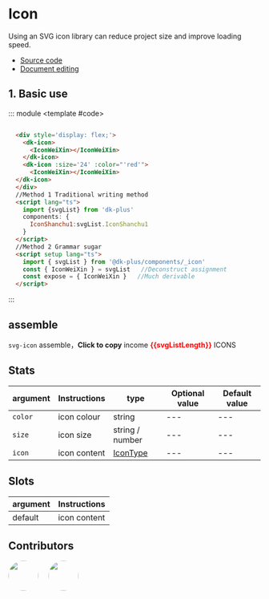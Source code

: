 # Icon 

Using an SVG icon library can reduce project size and improve loading speed.

- [Source code](https://github.com/dk-plus-ui/dk-ui/tree/master/packages/components/dkicon)
- [Document editing](https://github.com/dk-plus-ui/dk-ui/blob/master/docs/components/icon.md)

## 1. Basic use

::: module
 <template #code>
   <div style='display: flex;'>
      <dk-icon>
        <IconWeiXin></IconWeiXin>
      </dk-icon>
      <dk-icon :size='24' :color="'red'">
        <IconWeiXin></IconWeiXin>
      </dk-icon>
    </div>
 </template>

```html
  <div style='display: flex;'>
    <dk-icon>
      <IconWeiXin></IconWeiXin>
    </dk-icon>
    <dk-icon :size='24' :color="'red'">
      <IconWeiXin></IconWeiXin>
  </dk-icon>
  </div>
  //Method 1 Traditional writing method
  <script lang="ts">
    import {svgList} from 'dk-plus'
    components: {
      IconShanchu1:svgList.IconShanchu1
    }
  </script>
  //Method 2 Grammar sugar
  <script setup lang="ts">
    import { svgList } from '@dk-plus/components/_icon'
    const { IconWeiXin } = svgList   //Deconstruct assignment
    const expose = { IconWeiXin }   //Much derivable
  </script>
```

:::

## assemble

`svg-icon` assemble，**Click to copy** income <span style="color: red;font-weight: bold;">{{svgListLength}}</span> ICONS

<iconDom></iconDom>

## Stats

| argument | Instructions | type | Optional value | Default value |
| --- | --- | --- | --- | --- |
| `color` | icon colour | string | --- | --- |
| `size` | icon size | string / number | --- | --- |
| `icon` | icon content | <a href='/components/icon.html#_1-基本使用'>IconType</a> | --- | --- |

## Slots

| argument | Instructions |
| --- | --- |
| default | icon content |

## Contributors

<div style='display: flex;'>
  <a href="https://github.com/dk-plus-ui" target="_blank">
    <img style='width:60px;height:60px;border-radius: 50%;' src="https://avatars.githubusercontent.com/u/88755587?v=4" />
  </a>
  <a href="https://github.com/dk-plus-ui" target="_blank" style='margin-left:20px;'>
    <img style='width:60px;height:60px;border-radius: 50%;' src="https://avatars.githubusercontent.com/u/117073291?s=64&v=4">
  </a>
</div>

<script setup lang="ts">
  import iconDom from './vueDome/icon/index.vue'
  import { svgList } from '@dk-plus/components/_icon'
  const { IconWeiXin } = svgList
  const svgListLength=Object.keys(svgList).length
  const expose = { IconWeiXin }
</script>
